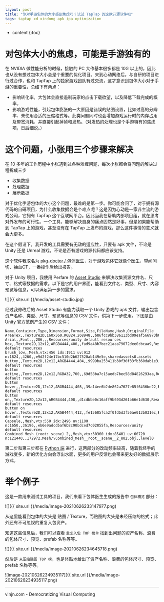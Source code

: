 ```yaml
---
layout: post
title: "你对手游包体的大小感到焦虑吗？试试 TapTap 的这款开源软件吧"
tags: taptap xd xindong apk ipa optimization
---
```


* content
{:toc}
# 对包体大小的焦虑，可能是手游独有的

在 NVIDIA 做性能分析的时候，接触的 PC 大作基本很多都是 10G 以上的，因此也从没有想过包体大小会是个重要的优化项目。来到心动网络后，与自研的项目进行过合作，也和 TapTap 上的独家游戏团队有过交流，这才意识到包体大小对于手游的重要性，总结下有两点：

- 影响转化率，大包体会直接遏制玩家的点击下载欲望，以及降低下载完成的概率。
- 影响游戏性能，引起包体膨胀的一大原因是错误的贴图设置，比如过高的分辨率、未使用合适的压缩格式等。此类问题同时也会增加游戏运行时的内存占用及带宽消耗，并直接引起掉帧和发热。（对发热的处理也是个手游特有的焦虑项，日后细说。）

# 这个问题，小张用三个步骤来解决

在 10 多年的工作历程中小张遇到过各种难缠问题，每次小张都会将问题的解决过程拆成三步

- 收集数据
- 处理数据
- 展示数据

对于优化手游包体的大小这个问题，最难的是第一步。你可能会问了，对于拥有源代码的自研项目，为什么收集数据会是个难点呢？这是因为心动是一家非主流的游戏公司，它拥有 TapTap 这个互联网平台。因此当我在帮助内部项目组，就在思考对外发布的可行性。一个工具，能够解决自身的痛点固然是好事，但是如果能帮助到 TapTap 上的游戏，甚至没有在 TapTap 上发布的游戏，那么这件事情的意义就会大更多。

在这个假设下，我开发的工具需要有无敌的适应性，只要有 apk 文件，不论是 Unity 还是 Unreal 游戏，不论是否有游戏的源代码都应该支持。

这个软件我取名为 [pkg-doctor / 包体医生](https://github.com/taptap/pkg-doctor)，对于游戏包体它就像个医生，望闻问切、抽血CT，一番操作后给出报告。

对于 Unity 项目，我使用 Perfare 的 [Asset Studio](https://github.com/Perfare/AssetStudio) 来解决收集资源文件名、尺寸、格式等数据的需求。以下是它的用户界面，能看到文件名、类型、尺寸、内容预览等信息，可以满足第一步的需求。

![]({{ site.url }}/media/asset-studio.jpg)

经过我修改后的 Asset Studio 有能力读取一个 Unity 游戏的 apk 文件，输出包含资产名称、类型、尺寸、预览等信息的 CSV 文件，供第下一步使用。下图是由 Unity 官方范例产生的 CSV 文件：

```
Name,Container,Type,Dimension,Format,Size,FileName,Hash,OriginalFile
AreaTex,,Texture2D,160x560,RGB24,268948,,b86fcc9bb386113bd09eaf566973b0e0,globalgamemanagers.assets
Arial,,Font,,,286,,,Resources/unity default resources
box,,Texture2D,12x12,ARGB4444,400,,fad9a48b7bec21aaa79672dee0cbcaa9,Resources/unity default resources
brush_low,,Mesh,vtx:456 idx:1911 uv:912 n:1824,,4260,,e9d2f24e17bc510d2b627520ab149e5e,sharedassets0.assets
button,,Texture2D,12x12,ARGB4444,404,,9999ba253411b30f30f33fb360dab1e3,Resources/unity default resources
button active,,Texture2D,12x12,RGBA32,700,,69d58ba7c15aedb7bec58d84826293aa,Resources/unity default resources
button hover,,Texture2D,12x12,ARGB4444,408,,39a14ee6b2de862a7627e85f6436be22,Resources/unity default resources
button on,,Texture2D,12x12,ARGB4444,408,,d1cdbbe0c16aff9b693d261b66e1d630,Resources/unity default resources
button on hover,,Texture2D,12x12,ARGB4444,412,,fe15605fca2f0fd5d3f56ae013b031ec,Resources/unity default resources
Capsule,,Mesh,vtx:550 idx:2496 uv:1100 n:1650,,36196,,eb6e9adcd5af6b8c90bdced7c02055fa,Resources/unity default resources
Combined Mesh (root: scene) 2,,Mesh,vtx:30360 idx:85401 uv:60720 n:121440,,172972,Mesh/\Combined_Mesh__root__scene__2_802.obj,,level0
```

第二步和第三步都在 [Python 端](https://github.com/taptap/pkg-doctor/blob/main/AssetStudio/pkg.py) 进行，这两部分的改动频率较高，随着我经手的游戏变多，新的优化方向会浮出水面，更多的用户反馈也会带来更友好的数据展示方式。

# 举个例子

这是一款用来测试工具的项目，我们来看下包体医生生成的报告中 `包体概览` 部分：

![]({{ site.url }}/media/image-20210626233147977.png)

从这里能看到包体的大头是 贴图 / Texture，而贴图的大头是未经压缩的格式；此外还有不可忽视的重复入包资产。

知道这些信息后，我们可以查看 `重复入包 TOP 榜单` 找到出问题的资产名称、浪费的包体尺寸、预览、prefab 名称等等。

![]({{ site.url }}/media/image-20210626234645718.png)

然后是 `未压缩贴图 TOP 榜`，也是体贴地给出了资产名称、浪费的包体尺寸、预览、prefab 名称等等。

![image-20210626234935117]({{ site.url }}/media/image-20210626234935117.png)





----

vinjn.com - Democratizing Visual Computing